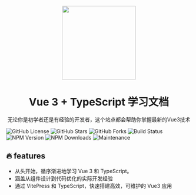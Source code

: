 <p  style="text-align: center;">
<img src="https://i2.hdslb.com/bfs/archive/ea3e1ad94254d9b6d938cfec35ccc34d392c5745.jpg" style="width:200px;"/>
</p>
<h1 style="text-align: center;">Vue 3 + TypeScript 学习文档</h1>
<p style="text-align: center;"> 
无论你是初学者还是有经验的开发者，这个站点都会帮助你掌握最新的Vue3技术
</p>

<p>

![GitHub License](https://img.shields.io/github/license/gl86831146/vue3-ts-docs)
![GitHub Stars](https://img.shields.io/github/stars/gl86831146/vue3-ts-docs)
![GitHub Forks](https://img.shields.io/github/forks/gl86831146/vue3-ts-docs)
![Build Status](https://img.shields.io/github/workflow/status/gl86831146/vue3-ts-docs/CI)
![NPM Version](https://img.shields.io/npm/v/vue)
![NPM Downloads](https://img.shields.io/npm/dw/vue)
![Maintenance](https://img.shields.io/maintenance/yes/2024)

</p>

## 🔥 features

- 从头开始，循序渐进地学习 Vue 3 和 TypeScript。
- 涵盖从组件设计到代码优化的实际开发经验
- 通过 VitePress 和 TypeScript，快速搭建高效，可维护的 Vue3 应用
